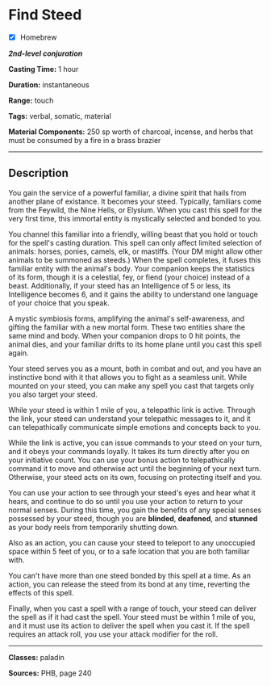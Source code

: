 # Find Steed

- [x] Homebrew

***2nd-level conjuration***

**Casting Time:** 1 hour

**Duration:** instantaneous

**Range:** touch

**Tags:** verbal, somatic, material

**Material Components:** 250 sp worth of charcoal, incense, and herbs that must be consumed by a fire in a brass brazier

---

## Description
You gain the service of a powerful familiar, a divine spirit that hails from another plane of existance. It becomes your steed. Typically, familiars come from the Feywild, the Nine Hells, or Elysium. When you cast this spell for the very first time, this immortal entity is mystically selected and bonded to you.

You channel this familiar into a friendly, willing beast that you hold or touch for the spell's casting duration. This spell can only affect limited selection of animals: horses, ponies, camels, elk, or mastiffs. (Your DM might allow other animals to be summoned as steeds.) When the spell completes, it fuses this familiar entity with the animal's body. Your companion keeps the statistics of its form, though it is a celestial, fey, or fiend (your choice) instead of a beast. Additionally, if your steed has an Intelligence of 5 or less, its Intelligence becomes 6, and it gains the ability to understand one language of your choice that you speak.

A mystic symbiosis forms, amplifying the animal's self-awareness, and gifting the familiar with a new mortal form. These two entities share the same mind and body. When your companion drops to 0 hit points, the animal dies, and your familiar drifts to its home plane until you cast this spell again.

Your steed serves you as a mount, both in combat and out, and you have an instinctive bond with it that allows you to fight as a seamless unit. While mounted on your steed, you can make any spell you cast that targets only you also target your steed.

While your steed is within 1 mile of you, a telepathic link is active. Through the link, your steed can understand your telepathic messages to it, and it can telepathically communicate simple emotions and concepts back to you.

While the link is active, you can issue commands to your steed on your turn, and it obeys your commands loyally. It takes its turn directly after you on your initiative count. You can use your bonus action to telepathically command it to move and otherwise act until the beginning of your next turn. Otherwise, your steed acts on its own, focusing on protecting itself and you.

You can use your action to see through your steed's eyes and hear what it hears, and continue to do so until you use your action to return to your normal senses. During this time, you gain the benefits of any special senses possessed by your steed, though you are **blinded**, **deafened**, and **stunned** as your body reels from temporarily shutting down.

Also as an action, you can cause your steed to teleport to any unoccupied space within 5 feet of you, or to a safe location that you are both familiar with.

You can't have more than one steed bonded by this spell at a time. As an action, you can release the steed from its bond at any time, reverting the effects of this spell.

Finally, when you cast a spell with a range of touch, your steed can deliver the spell as if it had cast the spell. Your steed must be within 1 mile of you, and it must use its action to deliver the spell when you cast it. If the spell requires an attack roll, you use your attack modifier for the roll.

---

**Classes:** paladin

**Sources:** PHB, page 240
